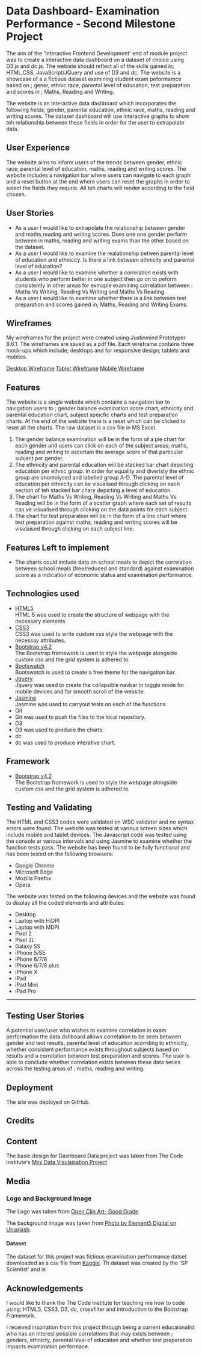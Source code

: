 # Data Dashboard- Examination Performance - Second Milestone Project
The aim of the 'Interactive Frontend Development' end of module project was to create a interactive data dashboard on a dataset of choice using D3.js and dc.js. The webiste should reflect all of the skills gained in; HTML,CSS, JavaScript/JQuery and use of D3 and dc. The website is a showcase of a a fictious dataset examining student exam peformamce based on ; gener, ethnic race, parental level of education, test preparation and scores in ; Maths, Reading and Writing.

 The website is an interactive data dashboard which incorporates the following fields; gender, parental education, ethnic race, maths, reading and writing scores. The dataset dashboard will use interactive graphs to show teh relationship between these fields in order for the user to extrapolate data.


## User Experience
The website aims to inform users of the trends between gender, ethnic race, parental level of education, maths, reading and writing scores. The website includes a navigation bar where users can navigate to each graph and a reset button at the end where users can reset the graphs in order to select the fields they requrie. All teh charts will render according to the field chosen.

## User Stories
<ul>
<li> As a user I would like to extrapolate the relationship between gender and  maths,reading and writing scores. Does one one gender perform between in maths, reading and writing exams than the other based on the dataset. </li>
<li> As a user I would like to examine  the realationship betwen parental level of education  and ethnicity. Is there a link between ethnicity and parental level of education?</li>
<li> As a user I would like to examine whether a correlation exists with students who perform better in one subject then go on to peform consistently in other areas for exmaple examining correlation between : Maths Vs Writing, Reading Vs Writing and Maths Vs Reading.  </li>
<li> As a user I would like to examine whether there is a link between test preparation and scores gained in; Maths, Reading and Writing Exams.  </li>

</ul>

## Wireframes

My wireframes for the project were created using Justinmind Prototyper 8.6.1. The wireframes are saved as a pdf file. Each wireframe contains three mock-ups which include; desktops and for responsive design; tablets and mobiles.

[Desktop Wireframe](/assets/wireframes/desktop.png)
[Tablet Wireframe](/assets/wireframes/tablet.png)
[Mobile Wireframe](/assets/wireframes/mobile.png)




## Features
The website is a single website which contains a navigation bar to navigation users to ; gender balance examination score chart, ethnicity and parental education chart, subject speicfic charts and test preparation charts. At the end of the website there is a reset which can be clicked to reset all the charts. The raw dataset is a csv file in MS Excel.

<ol>
<li> The gender balance examination will be in the form of a pie chart for each gender and users can click on each of the subject areas; maths, reading and writing to ascertain the average score of that particular subject per gender.</li>
<li> The ethnicity and parental education will be stacked bar chart depicting education per ethnic group. In order for equality and diveristy the ethnic group are anomolysed and labelled group A-D. The parental level of education per ethnicity can be visualised through clicking on each section of teh stacked bar chary depicting a level of education.
<li> The chart for Maths Vs Writing, Reading Vs Writing and Maths Vs Reading will be in the form of a scatter graph where each set of results can ve visualised through clicking on the data points for each subject.
<li> The chart for test preparation will be in the form of a line chart where test preparation against maths, reading and writing scores will be visulaised through clicking on each subject line.
</ol>

## Features Left to implement

<ul>
<li> The charts could include data on school meals to depict the correlation between school meals (free/reduced and standard) against examination score as a indication of economic status and examination performance. </li>
</ul>

## Technologies used

<ul>
<li><a href="https://developer.mozilla.org/en-US/docs/Web/Guide/HTML/HTML5"> HTML5 </a></li> HTML 5 was used to create the structure of webpage with the necessary elements
<li><a href="https://www.w3.org/Style/CSS/Overview.en.html"> CSS3 </a></li> CSS3 was used to write custom css style the webpage with the necessay attributes.
<li><a href="https://getbootstrap.com/"> Bootstrap v4.2 </a> </li>  The Bootstrap framework is used to style the webpage alongside custom css and the grid system is adhered to.
<li><a href="https://bootswatch.com/">Bootswatch</a></li> Bootswatch is used to create a free theme for the navigation bar.
<li><a href="https://jquery.com/"> Jquery </a> </li> Jquery was used to create the collapsible navbar in toggle mode for mobile devices and for smooth scroll of the website.
<li> <a href ="https://jasmine.github.io/">Jasmine</a></li> Jasmine was used to carryout tests on each of the functions.
<li> <a href = "https://git-scm.com/"></a>Git<li> Git was used to push the files to the local repository. 
<li><a href="https://d3js.org/"></a>D3<li>D3 was used to produce the charts.
<li><a href="https://dc-js.github.io/dc.js/"></a>dc<li>dc was used to produce interative chart.
</ul>

## Framework 
<ul>
<li><a href="https://getbootstrap.com/"> Bootstrap v4.2 </a> </li>  The Bootstrap framework is used to style the webpage alongside custom css and the grid system is adhered to.
</ul>

## Testing and Validating

The HTML and CSS3 codes were validated on WSC validator and no syntax errors were found. The website was tested at various screen sizes which include mobile and tablet devices.  The Javascript code was tested using the console ar various intervals and using Jasmine to examine whether the function tests pass. 
The website has been found to be fully functional and has been tested on the following browsers:

<ul>
<li> Google Chrome </li>
<li> Microsoft Edge </li>
<li> Mozilla Firefox </li>
<li> Opera </li>
</ul>

The website was tested on the following devices and the website was found to display all the coded elements and attributes:

<ul>
<li> Desktop </li>
<li> Laptop with HiDPI</li>
<li> Laptop with MDPI </li>
<li> Pixel 2 </li>
<li> Pixel 2L </li>
<li> Galaxy S5 </li>
<li> iPhone 5/SE </li>
<li> iPhone 6/7/8 </li>
<li> iPhone 6/7/8 plus </li>
<li> iPhone X </li>
<li> iPad </li>
<li> iPad Mini </li>
<li> iPad Pro </li>
</ul> 
<hr>

## Testing User Stories

A potential user/user who  wishes to examine correlation in exam performation the data dshboard allows correlation to be seen between gender and test results, parental level of education acorrding to ethnicity, whether consistent performance exists throughout subjects based on results and a correlation between test preparation and scores. The user is able to conclude whether correlation exists between these data series across the testing areas of ; maths, reading and writing.

## Deployment

The site was deployed on GitHub.

   
## Credits

## Content

The basic design for Dashboard Data project was taken from The Code Institute's [Mini Data Visulaisation Project](https://courses.codeinstitute.net/courses/course-v1:CodeInstitute+IFD101+2017_T3/courseware/d8b66a1ffdb7442d9a83a64da3677dd3/91e01ded232a482a8c4729190f1d3839/?activate_block_id=block-v1%3ACodeInstitute%2BIFD101%2B2017_T3%2Btype%40sequential%2Bblock%4091e01ded232a482a8c4729190f1d3839)

## Media


### Logo and Background Image

The Logo was taken from [Open Clip Art- Good Grade](https://openclipart.org/detail/191354/good-grade).

The background image was taken from [Photo by Element5 Digital on Unsplash](https://unsplash.com/photos/OyCl7Y4y0Bk).




#### Dataset

The dataset for this project was  fictious examination performance datset downloaded as a csv file from [Kaggle](https://www.kaggle.com/spscientist/students-performance-in-exams).
Th dataset was created by the 'SP Scientist' and is 


## Acknowledgements

I would like to thank the The Code Institute for teaching me how to code using; HTML5, CSS3, D3, dc, crossfilter and introduction to the Bootstrap Framework.

I received inspiration from this project through being a current educaionalist who has  an interest possible correlations that may exists between ; genders, ethnicty, parental level of education  and whether test preparation impacts examination performace.                                           
